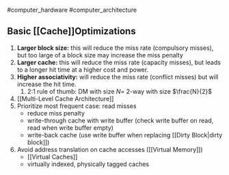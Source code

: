 #computer_hardware #computer_architecture 

## Basic [[Cache]]Optimizations
1. **Larger block size:** this will reduce the miss rate (compulsory misses), but too large of a block size may increase the miss penalty
2. **Larger cache:** this will reduce the miss rate (capacity misses), but leads to a longer hit time at a higher cost and power.
3. **Higher associativity:** will reduce the miss rate (conflict misses) but will increase the hit time.
	1. 2:1 rule of thumb: DM with size $N=$ 2-way with size $\frac{N}{2}$
4. [[Multi-Level Cache Architecture]]
5. Prioritize most frequent case: read misses
   - reduce miss penalty
   - write-through cache with write buffer (check write buffer on read, read when write buffer empty)
   - write-back cache (use write buffer when replacing [[Dirty Block|dirty block]])
6. Avoid address translation on cache accesses ([[Virtual Memory]])
   - [[Virtual Caches]]
   - virtually indexed, physically tagged caches